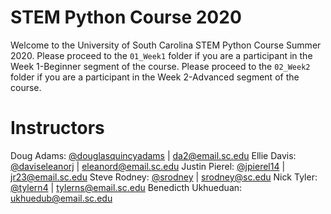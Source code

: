 # STEM Python Course 2020

Welcome to the University of South Carolina STEM Python Course Summer 2020. Please proceed to the `01_Week1` folder if you are a participant in the Week 1-Beginner segment of the course. Please proceed to the `02_Week2` folder if you are a participant in the Week 2-Advanced segment of the course. 

# Instructors

Doug Adams: [@douglasquincyadams](https://github.com/douglasquincyadams) | [da2@email.sc.edu](da2@email.sc.edu)
Ellie Davis: [@daviseleanorj](https://github.com/daviseleanorj) | [eleanord@email.sc.edu](eleanord@email.sc.edu)
Justin Pierel: [@jpierel14](https://github.com/jpierel14) | [jr23@email.sc.edu](jr23@email.sc.edu)
Steve Rodney: [@srodney](https://github.com/srodney) | [srodney@sc.edu](srodney@sc.edu)
Nick Tyler: [@tylern4](https://github.com/tyler4) | [tylerns@email.sc.edu](tylerns@email.sc.edu)
Benedicth Ukhueduan: [ukhuedub@email.sc.edu](ukhuedub@email.sc.edu)


